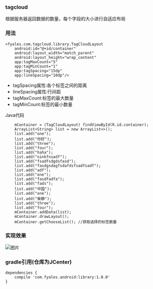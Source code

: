 ### tagcloud
根据服务器返回数据的数量，每个字段的大小进行自适应布局

### 用法

    <fyales.com.tagcloud.library.TagCloudLayout
        android:id="@+id/container"
        android:layout_width="match_parent"
        android:layout_height="wrap_content"
        app:tagMaxCount="5"
        app:tagMinCount="1"
        app:tagSpacing="15dp"
        app:lineSpacing="10dp"/>
        
* tagSpacing属性:各个标签之间的距离
* lineSpacing属性:行间距
* tagMaxCount:标签的最大数量
* tagMinCount:标签的最小数量

Java代码

		mContainer = (TagCloudLayout) findViewById(R.id.container);
        ArrayList<String> list = new ArrayList<>();
        list.add("one");
        list.add("你好");
        list.add("three");
        list.add("four");
        list.add("haha");
        list.add("ninkfnsadf");
        list.add("fsadfsdgdsfasd");
        list.add("fasdgsdagfsdafdsfsadfsadf");
        list.add("adf");
        list.add("one");
        list.add("fasdfadfa");
        list.add("fads");
        list.add("中国");
        list.add("one");
        list.add("柴静");
        list.add("three");
        list.add("four");
        mContainer.addData(list);
        mContainer.drawLayout();
        mContainer.getChooseList(); //获取选择的标签数量

        

### 实现效果
![图片](http://fyales.qiniudn.com/Screenshot_2015-03-04-20-31-12.png)

### gradle引用(仓库为JCenter)

	dependencies {
    	compile 'com.fyales.android:library:1.0.0'
	}



